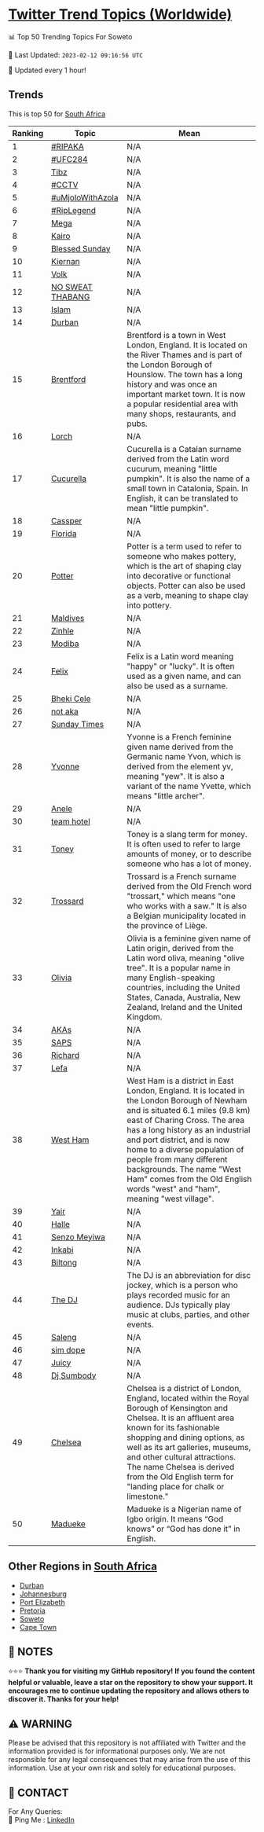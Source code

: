 [Twitter Trend Topics (Worldwide)](https://github.com/ErcinDedeoglu/Twitter-Trend-Topics)
==========


📊 Top 50 Trending Topics For Soweto

📆 Last Updated: `2023-02-12 09:16:56 UTC`

🔧 Updated every 1 hour!


## Trends

This is top 50 for [South Africa](</South Africa>)

| Ranking | Topic | Mean |
| ------- | ------------ | ------------ |
| 1 | [#RIPAKA](http://twitter.com/search?q=%23RIPAKA) | N/A |
| 2 | [#UFC284](http://twitter.com/search?q=%23UFC284) | N/A |
| 3 | [Tibz](http://twitter.com/search?q=Tibz) | N/A |
| 4 | [#CCTV](http://twitter.com/search?q=%23CCTV) | N/A |
| 5 | [#uMjoloWithAzola](http://twitter.com/search?q=%23uMjoloWithAzola) | N/A |
| 6 | [#RipLegend](http://twitter.com/search?q=%23RipLegend) | N/A |
| 7 | [Mega](http://twitter.com/search?q=Mega) | N/A |
| 8 | [Kairo](http://twitter.com/search?q=Kairo) | N/A |
| 9 | [Blessed Sunday](http://twitter.com/search?q=Blessed+Sunday) | N/A |
| 10 | [Kiernan](http://twitter.com/search?q=Kiernan) | N/A |
| 11 | [Volk](http://twitter.com/search?q=Volk) | N/A |
| 12 | [NO SWEAT THABANG](http://twitter.com/search?q=NO+SWEAT+THABANG) | N/A |
| 13 | [Islam](http://twitter.com/search?q=Islam) | N/A |
| 14 | [Durban](http://twitter.com/search?q=Durban) | N/A |
| 15 | [Brentford](http://twitter.com/search?q=Brentford) | Brentford is a town in West London, England. It is located on the River Thames and is part of the London Borough of Hounslow. The town has a long history and was once an important market town. It is now a popular residential area with many shops, restaurants, and pubs. |
| 16 | [Lorch](http://twitter.com/search?q=Lorch) | N/A |
| 17 | [Cucurella](http://twitter.com/search?q=Cucurella) | Cucurella is a Catalan surname derived from the Latin word cucurum, meaning "little pumpkin". It is also the name of a small town in Catalonia, Spain. In English, it can be translated to mean "little pumpkin". |
| 18 | [Cassper](http://twitter.com/search?q=Cassper) | N/A |
| 19 | [Florida](http://twitter.com/search?q=Florida) | N/A |
| 20 | [Potter](http://twitter.com/search?q=Potter) | Potter is a term used to refer to someone who makes pottery, which is the art of shaping clay into decorative or functional objects. Potter can also be used as a verb, meaning to shape clay into pottery. |
| 21 | [Maldives](http://twitter.com/search?q=Maldives) | N/A |
| 22 | [Zinhle](http://twitter.com/search?q=Zinhle) | N/A |
| 23 | [Modiba](http://twitter.com/search?q=Modiba) | N/A |
| 24 | [Felix](http://twitter.com/search?q=Felix) | Felix is a Latin word meaning "happy" or "lucky". It is often used as a given name, and can also be used as a surname. |
| 25 | [Bheki Cele](http://twitter.com/search?q=Bheki+Cele) | N/A |
| 26 | [not aka](http://twitter.com/search?q=not+aka) | N/A |
| 27 | [Sunday Times](http://twitter.com/search?q=Sunday+Times) | N/A |
| 28 | [Yvonne](http://twitter.com/search?q=Yvonne) | Yvonne is a French feminine given name derived from the Germanic name Yvon, which is derived from the element yv, meaning "yew". It is also a variant of the name Yvette, which means "little archer". |
| 29 | [Anele](http://twitter.com/search?q=Anele) | N/A |
| 30 | [team hotel](http://twitter.com/search?q=team+hotel) | N/A |
| 31 | [Toney](http://twitter.com/search?q=Toney) | Toney is a slang term for money. It is often used to refer to large amounts of money, or to describe someone who has a lot of money. |
| 32 | [Trossard](http://twitter.com/search?q=Trossard) | Trossard is a French surname derived from the Old French word "trossart," which means "one who works with a saw." It is also a Belgian municipality located in the province of Liège. |
| 33 | [Olivia](http://twitter.com/search?q=Olivia) | Olivia is a feminine given name of Latin origin, derived from the Latin word oliva, meaning "olive tree". It is a popular name in many English-speaking countries, including the United States, Canada, Australia, New Zealand, Ireland and the United Kingdom. |
| 34 | [AKAs](http://twitter.com/search?q=AKAs) | N/A |
| 35 | [SAPS](http://twitter.com/search?q=SAPS) | N/A |
| 36 | [Richard](http://twitter.com/search?q=Richard) | N/A |
| 37 | [Lefa](http://twitter.com/search?q=Lefa) | N/A |
| 38 | [West Ham](http://twitter.com/search?q=West+Ham) | West Ham is a district in East London, England. It is located in the London Borough of Newham and is situated 6.1 miles (9.8 km) east of Charing Cross. The area has a long history as an industrial and port district, and is now home to a diverse population of people from many different backgrounds. The name "West Ham" comes from the Old English words "west" and "ham", meaning "west village". |
| 39 | [Yair](http://twitter.com/search?q=Yair) | N/A |
| 40 | [Halle](http://twitter.com/search?q=Halle) | N/A |
| 41 | [Senzo Meyiwa](http://twitter.com/search?q=Senzo+Meyiwa) | N/A |
| 42 | [Inkabi](http://twitter.com/search?q=Inkabi) | N/A |
| 43 | [Biltong](http://twitter.com/search?q=Biltong) | N/A |
| 44 | [The DJ](http://twitter.com/search?q=The+DJ) | The DJ is an abbreviation for disc jockey, which is a person who plays recorded music for an audience. DJs typically play music at clubs, parties, and other events. |
| 45 | [Saleng](http://twitter.com/search?q=Saleng) | N/A |
| 46 | [sim dope](http://twitter.com/search?q=sim+dope) | N/A |
| 47 | [Juicy](http://twitter.com/search?q=Juicy) | N/A |
| 48 | [Dj Sumbody](http://twitter.com/search?q=Dj+Sumbody) | N/A |
| 49 | [Chelsea](http://twitter.com/search?q=Chelsea) | Chelsea is a district of London, England, located within the Royal Borough of Kensington and Chelsea. It is an affluent area known for its fashionable shopping and dining options, as well as its art galleries, museums, and other cultural attractions. The name Chelsea is derived from the Old English term for "landing place for chalk or limestone." |
| 50 | [Madueke](http://twitter.com/search?q=Madueke) | Madueke is a Nigerian name of Igbo origin. It means “God knows” or “God has done it” in English. |



## Other Regions in [South Africa](</South Africa>)

* [Durban](</South Africa/Durban.md>)
* [Johannesburg](</South Africa/Johannesburg.md>)
* [Port Elizabeth](</South Africa/Port Elizabeth.md>)
* [Pretoria](</South Africa/Pretoria.md>)
* [Soweto](</South Africa/Soweto.md>)
* [Cape Town](</South Africa/Cape Town.md>)



## 📝 NOTES

⭐⭐⭐ **Thank you for visiting my GitHub repository! If you found the content helpful or valuable, leave a star on the repository to show your support. It encourages me to continue updating the repository and allows others to discover it. Thanks for your help!**


## ⚠️ WARNING

Please be advised that this repository is not affiliated with Twitter and the information provided is for informational purposes only. We are not responsible for any legal consequences that may arise from the use of this information. Use at your own risk and solely for educational purposes.


## 📨 CONTACT

 For Any Queries:  
            🏓 Ping Me : [LinkedIn](https://www.linkedin.com/in/ercindedeoglu/)

